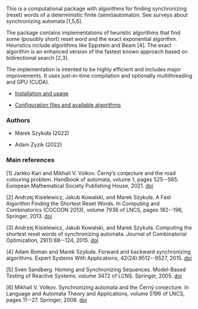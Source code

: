 This is a computational package with algorithms for finding synchronizing (reset) words of a deterministic finite (semi)automaton.
See surveys about synchronizing automata [1,5,6].

The package contains implementations of heuristic algorithms that find some (possibly short) reset word and the exact exponential algorithm.
Heuristics include algorithms like Eppstein and Beam [4].
The exact algorithm is an enhanced version of the fastest known approach based on bidirectional search [2,3].

The implementation is intented to be highly efficient and includes major improvements.
It uses just-in-time compilation and optionally multithreading and GPU (CUDA).

* [Installation and usage](docs/install.md)

* [Configuration files and available algorithms](docs/config.md)

### Authors ###

* Marek Szykuła (2022)

* Adam Zyzik (2022)

### Main references ###

[1] Jarkko Kari and Mikhail V. Volkov. Černý’s conjecture and the road colouring problem. Handbook of automata, volume 1, pages 525--565. European Mathematical Society Publishing House, 2021. [doi](https://doi.org/10.4171/Automata)

[2] Andrzej Kisielewicz, Jakub Kowalski, and Marek Szykuła. A Fast Algorithm Finding the Shortest Reset Words. In Computing and Combinatorics (COCOON 2013), volume 7936 of LNCS, pages 182--196, Springer, 2013. [doi](https://doi.org/10.1007/978-3-642-38768-5_18)

[3] Andrzej Kisielewicz, Jakub Kowalski, and Marek Szykuła. Computing the shortest reset words of synchronizing automata. Journal of Combinatorial Optimization, 29(1):88--124, 2015. [doi](https://doi.org/10.1007/s10878-013-9682-0)

[4] Adam Roman and Marek Szykuła. Forward and backward synchronizing algorithms. Expert Systems With Applications, 42(24):9512--9527, 2015. [doi](https://doi.org/10.1016/j.eswa.2015.07.071)

[5] Sven Sandberg. Homing and Synchronizing Sequences. Model-Based Testing of Reactive Systems. volume 3472 of LCNS. Springer, 2005. [doi](https://doi.org/10.1007/11498490_2)

[6] Mikhail V. Volkov. Synchronizing automata and the Černý conjecture. In Language and Automata Theory and Applications, volume 5196 of LNCS, pages 11--27. Springer, 2008. [doi](https://doi.org/10.1007/978-3-540-88282-4_4)
